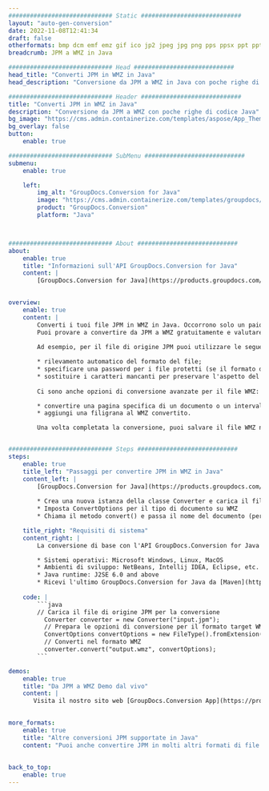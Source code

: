 ```yaml
---
############################# Static ############################
layout: "auto-gen-conversion"
date: 2022-11-08T12:41:34
draft: false
otherformats: bmp dcm emf emz gif ico jp2 jpeg jpg png pps ppsx ppt pptx psb psd svg svgz tga tif tiff webp wmf wmz
breadcrumb: JPM a WMZ in Java

############################# Head ############################
head_title: "Converti JPM in WMZ in Java"
head_description: "Conversione da JPM a WMZ in Java con poche righe di codice. Converti oltre 160 formati di file utilizzando l'API di conversione dei documenti GroupDocs per Java"

############################# Header ############################
title: "Converti JPM in WMZ in Java"
description: "Conversione da JPM a WMZ con poche righe di codice Java"
bg_image: "https://cms.admin.containerize.com/templates/aspose/App_Themes/V3/images/bg/header1.png"
bg_overlay: false
button:
    enable: true

############################# SubMenu ############################
submenu:
    enable: true

    left:
        img_alt: "GroupDocs.Conversion for Java"
        image: "https://cms.admin.containerize.com/templates/groupdocs/images/product-logos/90x90-noborder/groupdocs-conversion-java.png"
        product: "GroupDocs.Conversion"
        platform: "Java"



############################# About ############################
about:
    enable: true
    title: "Informazioni sull'API GroupDocs.Conversion for Java"
    content: |
        [GroupDocs.Conversion for Java](https://products.groupdocs.com/conversion/java/) è un'API di conversione di formati di file avanzata per la conversione tra formati di immagini e documenti popolari come Microsoft Office, OpenDocument, PDF, HTML, e-mail, CAD. e molto altro ancora con poche righe di codice. L'API nativa rileva automaticamente i formati dei documenti originali e offre molte opzioni per personalizzare i documenti convertiti. Insieme alla funzione di estrazione delle informazioni da un documento, supporta anche la memorizzazione nella cache dei risultati della conversione sul disco locale per impostazione predefinita. Tuttavia, qualsiasi tipo di archiviazione della cache può essere supportato implementando le interfacce appropriate: Amazon S3, Dropbox, Google Drive, Windows Azure, Reddis o qualsiasi altro.
    

overview:
    enable: true
    content: |
        Converti i tuoi file JPM in WMZ in Java. Occorrono solo un paio di righe di codice Java su qualsiasi piattaforma di tua scelta, come Windows, Linux, macOS.
        Puoi provare a convertire da JPM a WMZ gratuitamente e valutare la qualità dei risultati della conversione. Insieme a semplici script di conversione file, puoi provare opzioni più sofisticate per caricare il file sorgente JPM e memorizzare l'output WMZ. 
        
        Ad esempio, per il file di origine JPM puoi utilizzare le seguenti opzioni di caricamento:

        * rilevamento automatico del formato del file;
        * specificare una password per i file protetti (se il formato del file lo supporta);
        * sostituire i caratteri mancanti per preservare l'aspetto del documento.
        
        Ci sono anche opzioni di conversione avanzate per il file WMZ:

        * convertire una pagina specifica di un documento o un intervallo di pagine;
        * aggiungi una filigrana al WMZ convertito.

        Una volta completata la conversione, puoi salvare il file WMZ nel tuo percorso file locale o in qualsiasi archivio di terze parti come FTP, Amazon S3, Google Drive, Dropbox ecc. Nota: per convertire JPM a WMZ, non è necessario installare alcun software aggiuntivo, come MS Office, Open Office, Adobe Acrobat Reader ecc.


############################# Steps ############################
steps:
    enable: true
    title_left: "Passaggi per convertire JPM in WMZ in Java"
    content_left: |
        [GroupDocs.Conversion for Java](https://products.groupdocs.com/conversion/java/) consente agli sviluppatori di convertire facilmente il file JPM in WMZ con poche righe di codice.
        
        * Crea una nuova istanza della classe Converter e carica il file JPM con il percorso completo
        * Imposta ConvertOptions per il tipo di documento su WMZ
        * Chiama il metodo convert() e passa il nome del documento (percorso completo) e il formato (WMZ) come parametro

    title_right: "Requisiti di sistema"
    content_right: |
        La conversione di base con l'API GroupDocs.Conversion for Java può essere eseguita con poche righe di codice. Le nostre API sono supportate su tutte le principali piattaforme e sistemi operativi. Prima di eseguire il codice seguente, assicurati di avere i seguenti prerequisiti installati sul tuo sistema.

        * Sistemi operativi: Microsoft Windows, Linux, MacOS
        * Ambienti di sviluppo: NetBeans, Intellij IDEA, Eclipse, etc.
        * Java runtime: J2SE 6.0 and above
        * Ricevi l'ultimo GroupDocs.Conversion for Java da [Maven](https://repository.groupdocs.com/webapp/#/artifacts/browse/tree/General/repo/com/groupdocs/groupdocs-conversion)
         
    code: |
        ```java    
        // Carica il file di origine JPM per la conversione
          Converter converter = new Converter("input.jpm");
          // Prepara le opzioni di conversione per il formato target WMZ
          ConvertOptions convertOptions = new FileType().fromExtension("wmz").getConvertOptions();
          // Converti nel formato WMZ
          converter.convert("output.wmz", convertOptions);
        ```

demos:
    enable: true
    title: "Da JPM a WMZ Demo dal vivo"
    content: |
       Visita il nostro sito web [GroupDocs.Conversion App](https://products.groupdocs.app/conversion/family) e prova subito la conversione da JPM a WMZ. La demo gratuita ha i seguenti vantaggi
          

more_formats:
    enable: true
    title: "Altre conversioni JPM supportate in Java"
    content: "Puoi anche convertire JPM in molti altri formati di file. Si prega di consultare l'elenco di seguito."
       
       
back_to_top:
    enable: true
---
```

